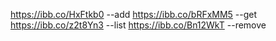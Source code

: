 https://ibb.co/HxFtkb0 --add
https://ibb.co/bRFxMM5 --get
https://ibb.co/z2t8Yn3 --list
https://ibb.co/Bn12WkT --remove
